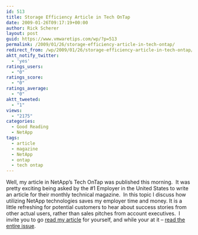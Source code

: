 ```yaml
---
id: 513
title: Storage Efficiency Article in Tech OnTap
date: 2009-01-26T09:17:19+00:00
author: Rick Scherer
layout: post
guid: https://www.vmwaretips.com/wp/?p=513
permalink: /2009/01/26/storage-efficiency-article-in-tech-ontap/
redirect_from: /wp/2009/01/26/storage-efficiency-article-in-tech-ontap/
aktt_notify_twitter:
  - 'yes'
ratings_users:
  - "0"
ratings_score:
  - "0"
ratings_average:
  - "0"
aktt_tweeted:
  - "1"
views:
  - "2175"
categories:
  - Good Reading
  - NetApp
tags:
  - article
  - magazine
  - NetApp
  - ontap
  - tech ontap
---
```

Well, my article in NetApp&#8217;s Tech OnTap was published this morning.  It was pretty exciting being asked by the #1 Employer in the United States to write an article for their monthly technical magazine.  In this topic I discuss how utilizing NetApp technologies saves my employer time and money. It is a little refreshing for potential customers to hear about success stories from other actual users, rather than sales pitches from account executives.  I invite you to go <a href="http://www.netapp.com/us/communities/tech-ontap/tot-sddpc.html" target="_blank">read my article</a> for yourself, and while your at it &#8211; <a href="http://media.netapp.com/documents/tot0109.pdf" target="_blank">read the entire issue</a>.
